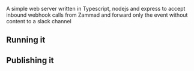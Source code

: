 A simple web server written in Typescript, nodejs and express to accept inbound webhook calls from Zammad and forward only the event without content to a slack channel

## Running it

## Publishing it
